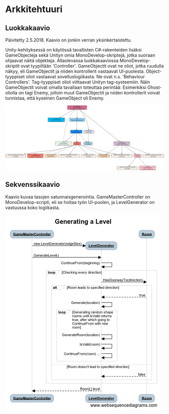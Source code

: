 # Arkkitehtuuri

## Luokkakaavio

Päivitetty 2.5.2018. Kaavio on jonkin verran yksinkertaistettu.

Unity-kehityksessä on käytössä tavallisten C#-rakenteiden lisäksi GameObjecteja sekä Unityn omia MonoDevelop-skriptejä, jotka suoraan ohjaavat näitä objekteja.
Allaolevassa luokkakaaviossa MonoDevelop-skriptit ovat tyypiltään 'Controller'.
GameObjectit ovat ne oliot, jotka ruudulla näkyy, eli GameObjectit ja niiden kontrollerit vastaavat UI-puolesta.
Object-tyyppiset oliot vastaavat sovelluslogiikasta.
Ne ovat n.s. 'Behaviour Controllers'.
Tag-tyyppiset oliot viittaavat Unityn tag-systeemiin.
Näin GameObjectit voivat omalla tavallaan toteuttaa perintää: Esimerkiksi Ghost-oliolla on tagi Enemy, jolloin muut GameObjectit ja niiden kontrollerit voivat tunnistaa, että kyseinen GameObject oli Enemy.

![Luokkaaavio](class_diagram.png)

## Sekvenssikaavio

Kaavio kuvaa tasojen satunnaisgenerointia.
GameMasterController on MonoDevelop-scripti, eli se hoitaa työn UI-puolen, ja LevelGenerator on vastuussa koko logiikasta.

![Sekvenssikaavio](sequence_diagram.png)
